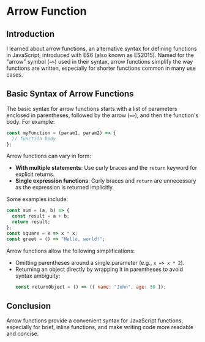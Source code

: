 # Arrow Function

## Introduction
I learned about arrow functions, an alternative syntax for defining functions in JavaScript, introduced with ES6 (also known as ES2015). Named for the "arrow" symbol (`=>`) used in their syntax, arrow functions simplify the way functions are written, especially for shorter functions common in many use cases.

## Basic Syntax of Arrow Functions
The basic syntax for arrow functions starts with a list of parameters enclosed in parentheses, followed by the arrow (`=>`), and then the function's body. For example:

```javascript
const myFunction = (param1, param2) => {
  // function body
};
```

Arrow functions can vary in form:
- **With multiple statements**: Use curly braces and the `return` keyword for explicit returns.
- **Single expression functions**: Curly braces and `return` are unnecessary as the expression is returned implicitly.

Some examples include:
```javascript
const sum = (a, b) => {
  const result = a + b;
  return result;
};
const square = x => x * x;
const greet = () => "Hello, world!";
```

Arrow functions allow the following simplifications:
- Omitting parentheses around a single parameter (e.g., `x => x * 2`).
- Returning an object directly by wrapping it in parentheses to avoid syntax ambiguity:
  ```javascript
  const returnObject = () => ({ name: "John", age: 30 });
  ```

## Conclusion
Arrow functions provide a convenient syntax for JavaScript functions, especially for brief, inline functions, and make writing code more readable and concise.